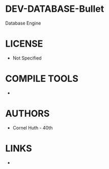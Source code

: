 DEV-DATABASE-Bullet
===================

Database Engine


LICENSE
===============
* Not Specified

COMPILE TOOLS
===============
* 

AUTHORS
===============
* Cornel Huth - 40th

LINKS
===============
* 
